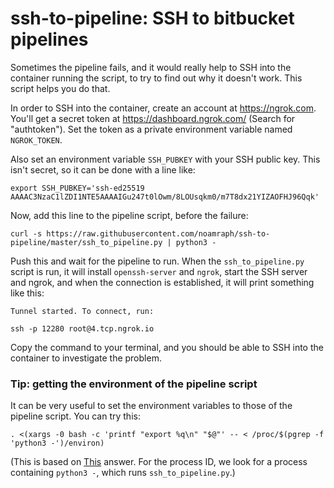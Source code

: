 # ssh-to-pipeline: SSH to bitbucket pipelines

Sometimes the pipeline fails, and it would really help to SSH into the container
running the script, to try to find out why it doesn't work. This script helps you do that.

In order to SSH into the container, create an account at https://ngrok.com.
You'll get a secret token at https://dashboard.ngrok.com/ (Search for "authtoken").
Set the token as a private environment variable named `NGROK_TOKEN`.

Also set an environment variable `SSH_PUBKEY` with your SSH public key. This
isn't secret, so it can be done with a line like:

```
export SSH_PUBKEY='ssh-ed25519 AAAAC3NzaC1lZDI1NTE5AAAAIGu247t0lOwm/8LOUsqkm0/m7T8dx21YIZAOFHJ96Qqk'
```

Now, add this line to the pipeline script, before the failure:

```
curl -s https://raw.githubusercontent.com/noamraph/ssh-to-pipeline/master/ssh_to_pipeline.py | python3 -
```

Push this and wait for the pipeline to run. When the `ssh_to_pipeline.py` script
is run, it will install `openssh-server` and `ngrok`, start the SSH server and
ngrok, and when the connection is established, it will print something like this:

```
Tunnel started. To connect, run:

ssh -p 12280 root@4.tcp.ngrok.io
```

Copy the command to your terminal, and you should be able to SSH into the container
to investigate the problem.

### Tip: getting the environment of the pipeline script

It can be very useful to set the environment variables to those of the pipeline
script. You can try this:

```
. <(xargs -0 bash -c 'printf "export %q\n" "$@"' -- < /proc/$(pgrep -f 'python3 -')/environ)
```

(This is based on [This](https://unix.stackexchange.com/a/125127) answer. For 
the process ID, we look for a process containing `python3 -`, which runs `ssh_to_pipeline.py`.)
